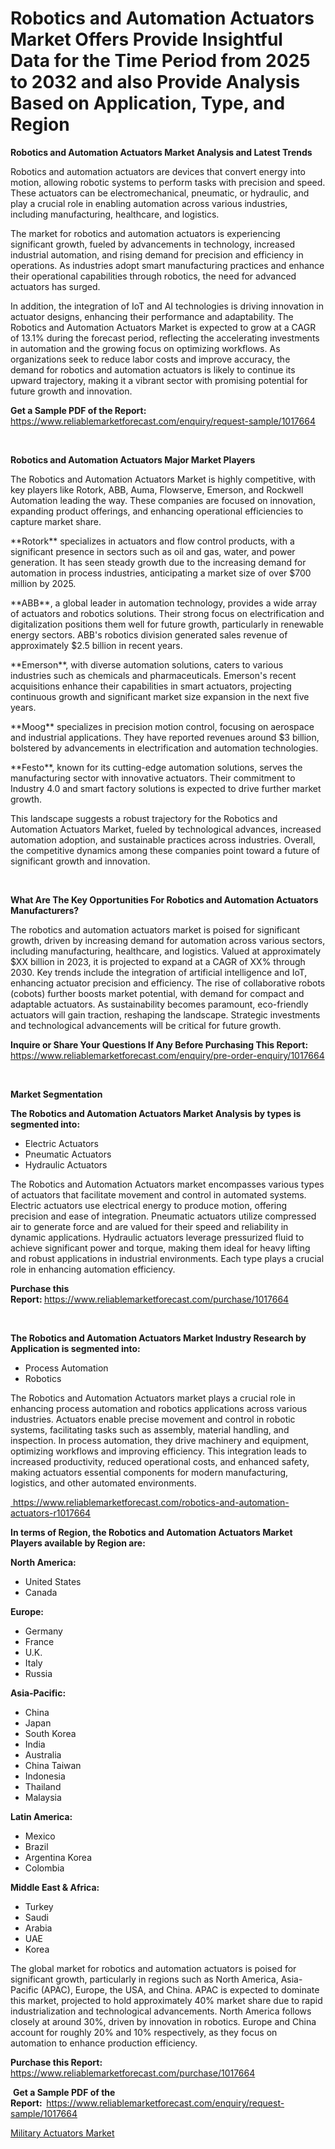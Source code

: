 <p><h1>Robotics and Automation Actuators Market Offers Provide Insightful Data for the Time Period from 2025 to 2032 and also Provide Analysis Based on Application, Type, and Region</h1></p><p><strong>Robotics and Automation Actuators Market Analysis and Latest Trends</strong></p>
<p><p>Robotics and automation actuators are devices that convert energy into motion, allowing robotic systems to perform tasks with precision and speed. These actuators can be electromechanical, pneumatic, or hydraulic, and play a crucial role in enabling automation across various industries, including manufacturing, healthcare, and logistics.</p><p>The market for robotics and automation actuators is experiencing significant growth, fueled by advancements in technology, increased industrial automation, and rising demand for precision and efficiency in operations. As industries adopt smart manufacturing practices and enhance their operational capabilities through robotics, the need for advanced actuators has surged. </p><p>In addition, the integration of IoT and AI technologies is driving innovation in actuator designs, enhancing their performance and adaptability. The Robotics and Automation Actuators Market is expected to grow at a CAGR of 13.1% during the forecast period, reflecting the accelerating investments in automation and the growing focus on optimizing workflows. As organizations seek to reduce labor costs and improve accuracy, the demand for robotics and automation actuators is likely to continue its upward trajectory, making it a vibrant sector with promising potential for future growth and innovation.</p></p>
<p><strong>Get a Sample PDF of the Report:&nbsp;</strong> <a href="https://www.reliablemarketforecast.com/enquiry/request-sample/1017664?utm_campaign=1903&utm_medium=2&utm_source=Github&utm_content=ia&utm_term=19022025&utm_id=robotics-and-automation-actuators">https://www.reliablemarketforecast.com/enquiry/request-sample/1017664</a></p>
<p>&nbsp;</p>
<p><strong>Robotics and Automation Actuators Major Market Players</strong></p>
<p><p>The Robotics and Automation Actuators Market is highly competitive, with key players like Rotork, ABB, Auma, Flowserve, Emerson, and Rockwell Automation leading the way. These companies are focused on innovation, expanding product offerings, and enhancing operational efficiencies to capture market share.</p><p>**Rotork** specializes in actuators and flow control products, with a significant presence in sectors such as oil and gas, water, and power generation. It has seen steady growth due to the increasing demand for automation in process industries, anticipating a market size of over $700 million by 2025.</p><p>**ABB**, a global leader in automation technology, provides a wide array of actuators and robotics solutions. Their strong focus on electrification and digitalization positions them well for future growth, particularly in renewable energy sectors. ABB's robotics division generated sales revenue of approximately $2.5 billion in recent years.</p><p>**Emerson**, with diverse automation solutions, caters to various industries such as chemicals and pharmaceuticals. Emerson's recent acquisitions enhance their capabilities in smart actuators, projecting continuous growth and significant market size expansion in the next five years.</p><p>**Moog** specializes in precision motion control, focusing on aerospace and industrial applications. They have reported revenues around $3 billion, bolstered by advancements in electrification and automation technologies.</p><p>**Festo**, known for its cutting-edge automation solutions, serves the manufacturing sector with innovative actuators. Their commitment to Industry 4.0 and smart factory solutions is expected to drive further market growth.</p><p>This landscape suggests a robust trajectory for the Robotics and Automation Actuators Market, fueled by technological advances, increased automation adoption, and sustainable practices across industries. Overall, the competitive dynamics among these companies point toward a future of significant growth and innovation.</p></p>
<p>&nbsp;</p>
<p><strong>What Are The Key Opportunities For Robotics and Automation Actuators Manufacturers?</strong></p>
<p><p>The robotics and automation actuators market is poised for significant growth, driven by increasing demand for automation across various sectors, including manufacturing, healthcare, and logistics. Valued at approximately $XX billion in 2023, it is projected to expand at a CAGR of XX% through 2030. Key trends include the integration of artificial intelligence and IoT, enhancing actuator precision and efficiency. The rise of collaborative robots (cobots) further boosts market potential, with demand for compact and adaptable actuators. As sustainability becomes paramount, eco-friendly actuators will gain traction, reshaping the landscape. Strategic investments and technological advancements will be critical for future growth.</p></p>
<p><strong>Inquire or Share Your Questions If Any Before Purchasing This Report:</strong> <a href="https://www.reliablemarketforecast.com/enquiry/pre-order-enquiry/1017664?utm_campaign=1903&utm_medium=2&utm_source=Github&utm_content=ia&utm_term=19022025&utm_id=robotics-and-automation-actuators">https://www.reliablemarketforecast.com/enquiry/pre-order-enquiry/1017664</a></p>
<p>&nbsp;</p>
<p><strong>Market Segmentation</strong></p>
<p><strong>The Robotics and Automation Actuators Market Analysis by types is segmented into:</strong></p>
<p><ul><li>Electric Actuators</li><li>Pneumatic Actuators</li><li>Hydraulic Actuators</li></ul></p>
<p><p>The Robotics and Automation Actuators market encompasses various types of actuators that facilitate movement and control in automated systems. Electric actuators use electrical energy to produce motion, offering precision and ease of integration. Pneumatic actuators utilize compressed air to generate force and are valued for their speed and reliability in dynamic applications. Hydraulic actuators leverage pressurized fluid to achieve significant power and torque, making them ideal for heavy lifting and robust applications in industrial environments. Each type plays a crucial role in enhancing automation efficiency.</p></p>
<p><strong>Purchase this Report:&nbsp;</strong><a href="https://www.reliablemarketforecast.com/purchase/1017664?utm_campaign=1903&utm_medium=2&utm_source=Github&utm_content=ia&utm_term=19022025&utm_id=robotics-and-automation-actuators">https://www.reliablemarketforecast.com/purchase/1017664</a></p>
<p>&nbsp;</p>
<p><strong>The Robotics and Automation Actuators Market Industry Research by Application is segmented into:</strong></p>
<p><ul><li>Process Automation</li><li>Robotics</li></ul></p>
<p><p>The Robotics and Automation Actuators market plays a crucial role in enhancing process automation and robotics applications across various industries. Actuators enable precise movement and control in robotic systems, facilitating tasks such as assembly, material handling, and inspection. In process automation, they drive machinery and equipment, optimizing workflows and improving efficiency. This integration leads to increased productivity, reduced operational costs, and enhanced safety, making actuators essential components for modern manufacturing, logistics, and other automated environments.</p></p>
<p><a href="https://www.reliablemarketforecast.com/robotics-and-automation-actuators-r1017664?utm_campaign=1903&utm_medium=2&utm_source=Github&utm_content=ia&utm_term=19022025&utm_id=robotics-and-automation-actuators">&nbsp;https://www.reliablemarketforecast.com/robotics-and-automation-actuators-r1017664</a></p>
<p><strong>In terms of Region, the Robotics and Automation Actuators Market Players available by Region are:</strong></p>
<p>
    <p> <strong> North America: </strong>
        <ul>
            <li>United States</li>
            <li>Canada</li>
        </ul>
        </p> 
    <p> <strong> Europe: </strong>
        <ul>
            <li>Germany</li>
            <li>France</li>
            <li>U.K.</li>
            <li>Italy</li>
            <li>Russia</li>
        </ul>
        </p> 
    <p> <strong> Asia-Pacific: </strong>
        <ul>
            <li>China</li>
            <li>Japan</li>
            <li>South Korea</li>
            <li>India</li>
            <li>Australia</li>
            <li>China Taiwan</li>
            <li>Indonesia</li>
            <li>Thailand</li>
            <li>Malaysia</li>
        </ul>
        </p> 
    <p> <strong> Latin America: </strong>
        <ul>
            <li>Mexico</li>
            <li>Brazil</li>
            <li>Argentina Korea</li>
            <li>Colombia</li>
        </ul>
        </p> 
    <p> <strong> Middle East & Africa: </strong>
        <ul>
            <li>Turkey</li>
            <li>Saudi</li>
            <li>Arabia</li>
            <li>UAE</li>
            <li>Korea</li>
        </ul>
    </p>
    </p>
<p><p>The global market for robotics and automation actuators is poised for significant growth, particularly in regions such as North America, Asia-Pacific (APAC), Europe, the USA, and China. APAC is expected to dominate this market, projected to hold approximately 40% market share due to rapid industrialization and technological advancements. North America follows closely at around 30%, driven by innovation in robotics. Europe and China account for roughly 20% and 10% respectively, as they focus on automation to enhance production efficiency.</p></p>
<p><strong>Purchase this Report: </strong><a href="https://www.reliablemarketforecast.com/purchase/1017664?utm_campaign=1903&utm_medium=2&utm_source=Github&utm_content=ia&utm_term=19022025&utm_id=robotics-and-automation-actuators">https://www.reliablemarketforecast.com/purchase/1017664</a></p>
<p>&nbsp;<strong>Get a Sample PDF of the Report:&nbsp;&nbsp;</strong><a href="https://www.reliablemarketforecast.com/enquiry/request-sample/1017664?utm_campaign=1903&utm_medium=2&utm_source=Github&utm_content=ia&utm_term=19022025&utm_id=robotics-and-automation-actuators">https://www.reliablemarketforecast.com/enquiry/request-sample/1017664</a></p>
<p><strong></strong></p>
<p><p><a href="https://github.com/ashepherd82/Market-Research-Report-List-7/blob/main/military-actuators-market.md?utm_campaign=1903&utm_medium=2&utm_source=Github&utm_content=ia&utm_term=19022025&utm_id=robotics-and-automation-actuators">Military Actuators Market</a></p></p>